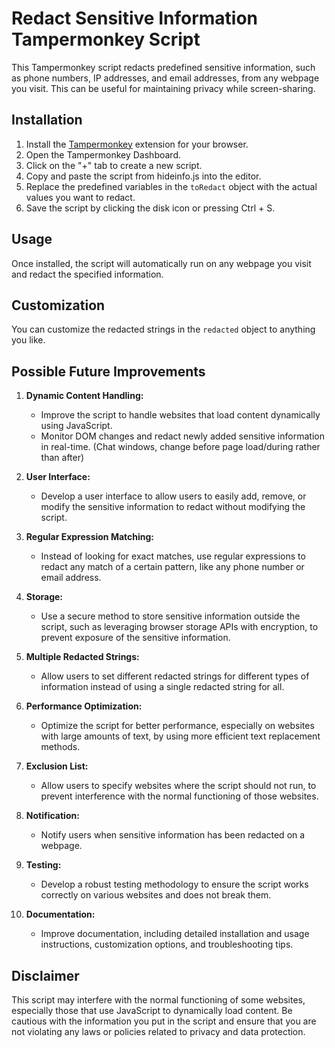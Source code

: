 # Redact Sensitive Information Tampermonkey Script

This Tampermonkey script redacts predefined sensitive information, such as phone numbers, IP addresses, and email addresses, from any webpage you visit. This can be useful for maintaining privacy while screen-sharing.

## Installation

1. Install the [Tampermonkey](https://www.tampermonkey.net/) extension for your browser.
2. Open the Tampermonkey Dashboard.
3. Click on the "+" tab to create a new script.
4. Copy and paste the script from hideinfo.js into the editor.
5. Replace the predefined variables in the `toRedact` object with the actual values you want to redact.
6. Save the script by clicking the disk icon or pressing Ctrl + S.

## Usage

Once installed, the script will automatically run on any webpage you visit and redact the specified information.

## Customization

You can customize the redacted strings in the `redacted` object to anything you like.

## Possible Future Improvements

1. **Dynamic Content Handling:**
   - Improve the script to handle websites that load content dynamically using JavaScript.
   - Monitor DOM changes and redact newly added sensitive information in real-time. (Chat windows, change before page load/during rather than after)

2. **User Interface:**
   - Develop a user interface to allow users to easily add, remove, or modify the sensitive information to redact without modifying the script.

3. **Regular Expression Matching:**
   - Instead of looking for exact matches, use regular expressions to redact any match of a certain pattern, like any phone number or email address.

4. **Storage:**
   - Use a secure method to store sensitive information outside the script, such as leveraging browser storage APIs with encryption, to prevent exposure of the sensitive information.

5. **Multiple Redacted Strings:**
   - Allow users to set different redacted strings for different types of information instead of using a single redacted string for all.

6. **Performance Optimization:**
   - Optimize the script for better performance, especially on websites with large amounts of text, by using more efficient text replacement methods.

7. **Exclusion List:**
   - Allow users to specify websites where the script should not run, to prevent interference with the normal functioning of those websites.

8. **Notification:**
   - Notify users when sensitive information has been redacted on a webpage.

9. **Testing:**
   - Develop a robust testing methodology to ensure the script works correctly on various websites and does not break them.

10. **Documentation:**
    - Improve documentation, including detailed installation and usage instructions, customization options, and troubleshooting tips.

## Disclaimer

This script may interfere with the normal functioning of some websites, especially those that use JavaScript to dynamically load content. Be cautious with the information you put in the script and ensure that you are not violating any laws or policies related to privacy and data protection.
